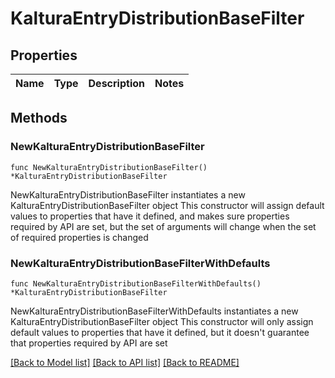# KalturaEntryDistributionBaseFilter

## Properties

Name | Type | Description | Notes
------------ | ------------- | ------------- | -------------

## Methods

### NewKalturaEntryDistributionBaseFilter

`func NewKalturaEntryDistributionBaseFilter() *KalturaEntryDistributionBaseFilter`

NewKalturaEntryDistributionBaseFilter instantiates a new KalturaEntryDistributionBaseFilter object
This constructor will assign default values to properties that have it defined,
and makes sure properties required by API are set, but the set of arguments
will change when the set of required properties is changed

### NewKalturaEntryDistributionBaseFilterWithDefaults

`func NewKalturaEntryDistributionBaseFilterWithDefaults() *KalturaEntryDistributionBaseFilter`

NewKalturaEntryDistributionBaseFilterWithDefaults instantiates a new KalturaEntryDistributionBaseFilter object
This constructor will only assign default values to properties that have it defined,
but it doesn't guarantee that properties required by API are set


[[Back to Model list]](../README.md#documentation-for-models) [[Back to API list]](../README.md#documentation-for-api-endpoints) [[Back to README]](../README.md)


